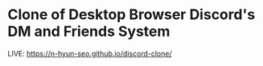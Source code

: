 # Clone of Desktop Browser Discord's DM and Friends System

LIVE: https://n-hyun-seo.github.io/discord-clone/

